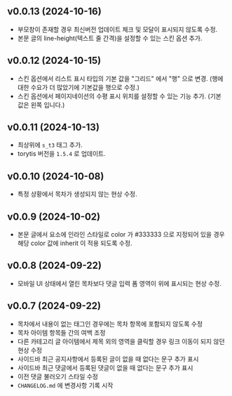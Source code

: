 ## v0.0.13 (2024-10-16)

- 부모창이 존재할 경우 최신버전 업데이트 체크 및 모달이 표시되지 않도록 수정.
- 본문 글의 line-height(텍스트 줄 간격)을 설정할 수 있는 스킨 옵션 추가.

## v0.0.12 (2024-10-15)

- 스킨 옵션에서 리스트 표시 타입의 기본 값을 "그리드" 에서 "행" 으로 변경. (행에 대한 수요가 더 많았기에 기본값을 행으로 수정.)
- 스킨 옵션에서 페이지네이션의 수평 표시 위치를 설정할 수 있는 기능 추가. (기본 값은 왼쪽 입니다.)

## v0.0.11 (2024-10-13)

- 최상위에 `s_t3` 태그 추가.
- torytis 버전을 `1.5.4` 로 업데이트.

## v0.0.10 (2024-10-08)

- 특정 상황에서 목차가 생성되지 않는 현상 수정.

## v0.0.9 (2024-10-02)

- 본문 글에서 요소에 인라인 스타일로 color 가 #333333 으로 지정되어 있을 경우 해당 color 값에 inherit 이 적용 되도록 수정.

## v0.0.8 (2024-09-22)

- 모바일 UI 상태에서 열린 목차보다 댓글 입력 폼 영역이 위에 표시되는 현상 수정.

## v0.0.7 (2024-09-22)

- 목차에서 내용이 없는 태그인 경우에는 목차 항목에 포함되지 않도록 수정
- 목차 아이템 항목들 간의 여백 조정
- 다른 카테고리 글 아이템에서 제목 외의 영역을 클릭할 경우 링크 이동이 되지 않던 현상 수정
- 사이드바 최근 공지사항에서 등록된 글이 없을 때 없다는 문구 추가 표시
- 사이드바 최근 댓글에서 등록된 댓글이 없을 때 없다는 문구 추가 표시
- 이전 댓글 불러오기 스타일 수정
- `CHANGELOG.md` 에 변경사항 기록 시작
